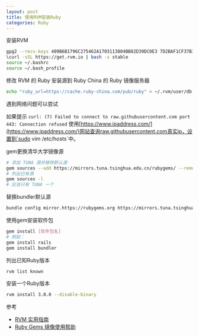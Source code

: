```yaml
---
layout: post
title: 使用RVM安装Ruby
categories: Ruby
---
```

安装RVM

```sh
gpg2 --recv-keys 409B6B1796C275462A1703113804BB82D39DC0E3 7D2BAF1CF37B13E2069D6956105BD0E739499BDB
\curl -sSL https://get.rvm.io | bash -s stable
source ~/.bashrc
source ~/.bash_profile
```

修改 RVM 的 Ruby 安装源到 Ruby China 的 Ruby 镜像服务器

```sh
echo "ruby_url=https://cache.ruby-china.com/pub/ruby" > ~/.rvm/user/db
```

遇到网络问题可以尝试

如果提示 `curl: (7) Failed to connect to raw.githubusercontent.com port 443: Connection refused`
使用[https://www.ipaddress.com/](https://www.ipaddress.com/)网站查询raw.githubusercontent.com真实ip，设置到`sudo vim /etc/hosts`中。

gem更换清华大学镜像源

```sh
# 添加 TUNA 源并移除默认源
gem sources --add https://mirrors.tuna.tsinghua.edu.cn/rubygems/ --remove https://rubygems.org/
# 列出已有源
gem sources -l
# 应该只有 TUNA 一个
```

替换bundler默认源

```sh
bundle config mirror.https://rubygems.org https://mirrors.tuna.tsinghua.edu.cn/rubygems
```

使用gem安装软件包

```sh
gem install [软件包名]
# 例如：
gem install rails
gem install bundler
```

列出已知Ruby版本

```sh
rvm list known
```

安装一个Ruby版本

```sh
rvm install 3.0.0 --disable-binary
```

参考

* [RVM 实用指南](https://ruby-china.org/wiki/rvm-guide)
* [Ruby Gems 镜像使用帮助](https://mirrors.tuna.tsinghua.edu.cn/help/rubygems/)
